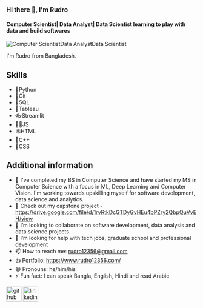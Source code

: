 ### Hi there 👋, I'm Rudro
#### Computer Scientist| Data Analyst| Data Scientist learning to play with data and build softwares
![Computer Scientist*Data Analyst*Data Scientist](https://img.freepik.com/premium-vector/hello-world-is-simple-word-programmer-s-first-programming_48644-298.jpg)

I'm Rudro from Bangladesh.

## Skills

* 🐍Python
* 💍Git
* 🥄SQL
* 👑Tableau
* 👓Streamlit
* 👨‍💻JS
* 🕸️HTML
* 🏃C++
* 🎉CSS

## Additional information 
- 🏀 I've completed my BS in Computer Science and have started my MS in Computer Science with a focus in ML, Deep Learning and Computer Vision. I'm working towards upskilling myself for software development, data science and analytics.
- 🌱 Check out my capstone project - https://drive.google.com/file/d/1rvRtkDcGTDyGvHEu4bPZry2QbpQuVvEH/view
- 👯 I’m looking to collaborate on software development, data analysis and data science projects. 
- 🤔 I’m looking for help with tech jobs, graduate school and professional development 
- 📫 How to reach me: rudro12356@gmail.com 
- 👍 Portfolio: https://www.rudro12356.com/
- 😄 Pronouns: he/him/his 
- ⚡ Fun fact: I can speak Bangla, English, Hindi and read Arabic

[<img src='https://cdn.jsdelivr.net/npm/simple-icons@3.0.1/icons/github.svg' alt='github' height='40'>](https://github.com/https://github.com/rudro12356)  [<img src='https://cdn.jsdelivr.net/npm/simple-icons@3.0.1/icons/linkedin.svg' alt='linkedin' height='40'>](https://www.linkedin.com/in/https://www.linkedin.com/in/rudro12356//)  

